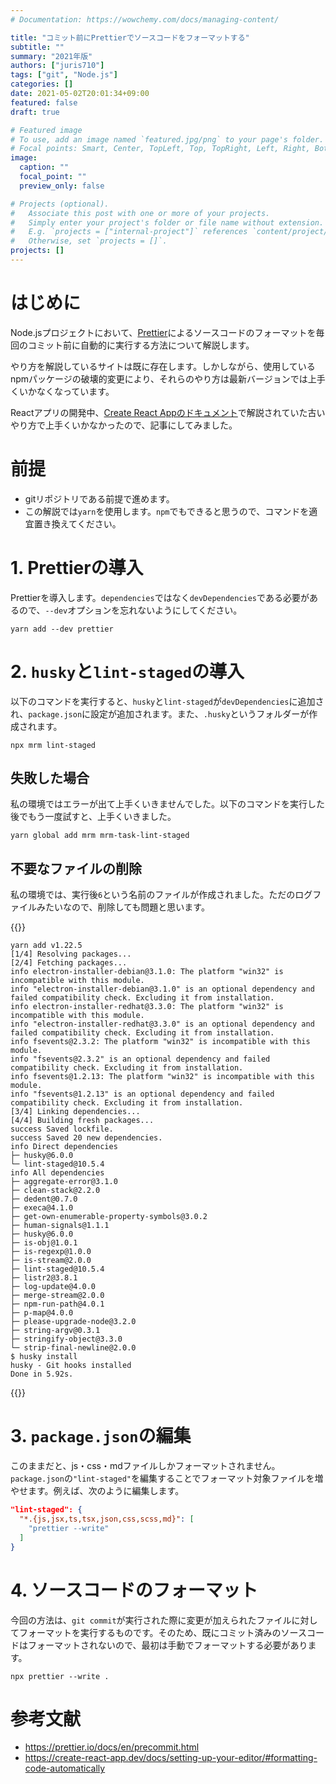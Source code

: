 ```yaml
---
# Documentation: https://wowchemy.com/docs/managing-content/

title: "コミット前にPrettierでソースコードをフォーマットする"
subtitle: ""
summary: "2021年版"
authors: ["juris710"]
tags: ["git", "Node.js"]
categories: []
date: 2021-05-02T20:01:34+09:00
featured: false
draft: true

# Featured image
# To use, add an image named `featured.jpg/png` to your page's folder.
# Focal points: Smart, Center, TopLeft, Top, TopRight, Left, Right, BottomLeft, Bottom, BottomRight.
image:
  caption: ""
  focal_point: ""
  preview_only: false

# Projects (optional).
#   Associate this post with one or more of your projects.
#   Simply enter your project's folder or file name without extension.
#   E.g. `projects = ["internal-project"]` references `content/project/deep-learning/index.md`.
#   Otherwise, set `projects = []`.
projects: []
---
```

# はじめに

Node.jsプロジェクトにおいて、[Prettier](https://prettier.io/)によるソースコードのフォーマットを毎回のコミット前に自動的に実行する方法について解説します。

やり方を解説しているサイトは既に存在します。しかしながら、使用しているnpmパッケージの破壊的変更により、それらのやり方は最新バージョンでは上手くいかなくなっています。

Reactアプリの開発中、[Create React Appのドキュメント](https://create-react-app.dev/docs/setting-up-your-editor/#formatting-code-automatically)で解説されていた古いやり方で上手くいかなかったので、記事にしてみました。

# 前提

- gitリポジトリである前提で進めます。
- この解説では`yarn`を使用します。`npm`でもできると思うので、コマンドを適宜置き換えてください。

# 1. Prettierの導入

Prettierを導入します。`dependencies`ではなく`devDependencies`である必要があるので、`--dev`オプションを忘れないようにしてください。

```shell
yarn add --dev prettier
```

# 2. `husky`と`lint-staged`の導入

以下のコマンドを実行すると、`husky`と`lint-staged`が`devDependencies`に追加され、`package.json`に設定が追加されます。また、`.husky`というフォルダーが作成されます。

```shell
npx mrm lint-staged
```

## 失敗した場合

私の環境ではエラーが出て上手くいきませんでした。以下のコマンドを実行した後でもう一度試すと、上手くいきました。

```shell
yarn global add mrm mrm-task-lint-staged
```

## 不要なファイルの削除

私の環境では、実行後`6`という名前のファイルが作成されました。ただのログファイルみたいなので、削除しても問題と思います。

{{<spoiler text="`6`の中身">}}

```txt:6
yarn add v1.22.5
[1/4] Resolving packages...
[2/4] Fetching packages...
info electron-installer-debian@3.1.0: The platform "win32" is incompatible with this module.
info "electron-installer-debian@3.1.0" is an optional dependency and failed compatibility check. Excluding it from installation.
info electron-installer-redhat@3.3.0: The platform "win32" is incompatible with this module.
info "electron-installer-redhat@3.3.0" is an optional dependency and failed compatibility check. Excluding it from installation.
info fsevents@2.3.2: The platform "win32" is incompatible with this module.
info "fsevents@2.3.2" is an optional dependency and failed compatibility check. Excluding it from installation.
info fsevents@1.2.13: The platform "win32" is incompatible with this module.
info "fsevents@1.2.13" is an optional dependency and failed compatibility check. Excluding it from installation.
[3/4] Linking dependencies...
[4/4] Building fresh packages...
success Saved lockfile.
success Saved 20 new dependencies.
info Direct dependencies
├─ husky@6.0.0
└─ lint-staged@10.5.4
info All dependencies
├─ aggregate-error@3.1.0
├─ clean-stack@2.2.0
├─ dedent@0.7.0
├─ execa@4.1.0
├─ get-own-enumerable-property-symbols@3.0.2
├─ human-signals@1.1.1
├─ husky@6.0.0
├─ is-obj@1.0.1
├─ is-regexp@1.0.0
├─ is-stream@2.0.0
├─ lint-staged@10.5.4
├─ listr2@3.8.1
├─ log-update@4.0.0
├─ merge-stream@2.0.0
├─ npm-run-path@4.0.1
├─ p-map@4.0.0
├─ please-upgrade-node@3.2.0
├─ string-argv@0.3.1
├─ stringify-object@3.3.0
└─ strip-final-newline@2.0.0
$ husky install
husky - Git hooks installed
Done in 5.92s.
```

{{</spoiler>}}

# 3. `package.json`の編集

このままだと、js・css・mdファイルしかフォーマットされません。`package.json`の`"lint-staged"`を編集することでフォーマット対象ファイルを増やせます。例えば、次のように編集します。

```package.json
"lint-staged": {
  "*.{js,jsx,ts,tsx,json,css,scss,md}": [
    "prettier --write"
  ]
}
```

# 4. ソースコードのフォーマット

今回の方法は、`git commit`が実行された際に変更が加えられたファイルに対してフォーマットを実行するものです。そのため、既にコミット済みのソースコードはフォーマットされないので、最初は手動でフォーマットする必要があります。

```shell
npx prettier --write .
```

# 参考文献

- https://prettier.io/docs/en/precommit.html
- https://create-react-app.dev/docs/setting-up-your-editor/#formatting-code-automatically
